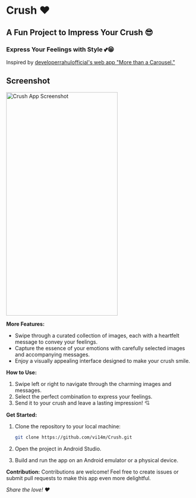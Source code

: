 # Crush ❤️
## A Fun Project to Impress Your Crush 😎
### Express Your Feelings with Style 💕😁

Inspired by [developerrahulofficial's web app "More than a Carousel."](https://codepen.io/rahul-sahni/pen/ExMPJZJ)

## Screenshot
<img src="Crush.png" alt="Crush App Screenshot" width="300" height="600">

**More Features:**
- Swipe through a curated collection of images, each with a heartfelt message to convey your feelings.
- Capture the essence of your emotions with carefully selected images and accompanying messages.
- Enjoy a visually appealing interface designed to make your crush smile.

**How to Use:**
1. Swipe left or right to navigate through the charming images and messages.
2. Select the perfect combination to express your feelings.
3. Send it to your crush and leave a lasting impression! 💘

**Get Started:**
1. Clone the repository to your local machine:

    ```bash
    git clone https://github.com/vi14m/Crush.git
    ```

2. Open the project in Android Studio.

3. Build and run the app on an Android emulator or a physical device.

**Contribution:**
Contributions are welcome! Feel free to create issues or submit pull requests to make this app even more delightful.

*Share the love! ❤️*

